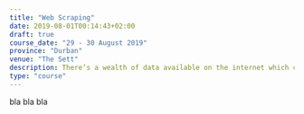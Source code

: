 ```yaml
---
title: "Web Scraping"
date: 2019-08-01T00:14:43+02:00
draft: true
course_date: "29 - 30 August 2019"
province: "Durban"
venue: "The Sett"
description: There’s a wealth of data available on the internet which can be used for data augmentation or to create entirely new datasets. If you're not a scraping ninja, let's fix that! 
type: "course"
---
```


bla bla bla 